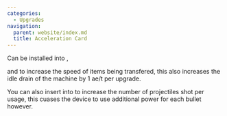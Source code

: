 ```yaml
---
categories:
  - Upgrades
navigation:
  parent: website/index.md
  title: Acceleration Card
---
```


Can be installed into <ItemLink id="io_port"/>,

<ItemLink id="import_bus" /> and <ItemLink id="export_bus" /> to increase the speed
of items being transfered, this also increases the idle drain of the machine by 1
ae/t per upgrade.

You can also insert <ItemLink id="speed_card"/>
into <ItemLink id="matter_cannon"/> to increase
the number of projectiles shot per usage, this cuases the device to use
additional power for each bullet however.

<RecipeFor id="speed_card" />
